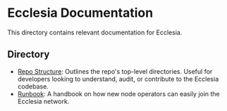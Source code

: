 # Ecclesia Documentation

This directory contains relevant documentation for Ecclesia.

## Directory

- [Repo Structure](./repo_structure.md): Outlines the repo's top-level directories. Useful for developers looking to understand, audit, or contribute to the Ecclesia codebase.
- [Runbook](./runbook.md): A handbook on how new node operators can easily join the Ecclesia network.
